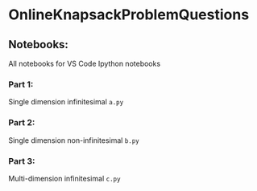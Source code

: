 # OnlineKnapsackProblemQuestions

## Notebooks:
All notebooks for VS Code Ipython notebooks

### Part 1:
Single dimension infinitesimal
`a.py`

### Part 2:
Single dimension non-infinitesimal
`b.py`

### Part 3:
Multi-dimension infinitesimal
`c.py`